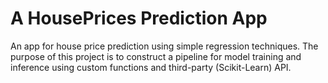 # A HousePrices Prediction App
An app for house price prediction using simple regression techniques. The purpose of this project is to construct a pipeline for model training and inference using custom functions and third-party (Scikit-Learn) API.
